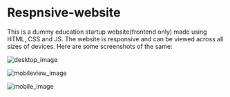 # Respnsive-website

This is a dummy education startup website(frontend only) made using HTML, CSS and JS. The website is responsive and can be viewed across all sizes of devices. Here are some screenshots of the same: 

![desktop_image](https://user-images.githubusercontent.com/64323437/102682839-85589c00-41f2-11eb-83bf-d04b39addb69.png)

![mobileview_image](https://user-images.githubusercontent.com/64323437/102682869-bd5fdf00-41f2-11eb-87e5-37aa1d0286c4.png)

![mobile_image](https://user-images.githubusercontent.com/64323437/102682849-a02b1080-41f2-11eb-8c56-9f212fff67da.png)
